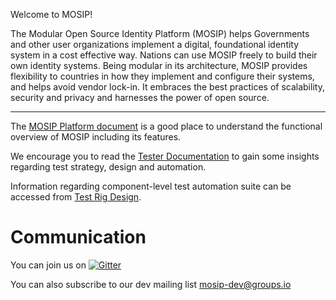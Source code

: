 Welcome to MOSIP!

The Modular Open Source Identity Platform (MOSIP) helps Governments and other user organizations implement a digital, foundational identity system in a cost effective way. Nations can use MOSIP freely to build their own identity systems. Being modular in its architecture, MOSIP provides flexibility to countries in how they implement and configure their systems, and helps avoid vendor lock-in.  It embraces the best practices of scalability, security and privacy and harnesses the power of open source.

----

The [MOSIP Platform document](https://github.com/mosip/mosip-docs/wiki/Platform-Documentation) is a good place to understand the functional overview of MOSIP including its features.

We encourage you to read the [Tester Documentation](https://github.com/mosip/mosip-docs/wiki/Tester-Documentation) to gain some insights regarding test strategy, design and automation.  

Information regarding component-level test automation suite can be accessed from [Test Rig Design](https://github.com/mosip/mosip-docs/wiki/Test-Rig-Design).



# Communication
You can join us on [![Gitter](https://badges.gitter.im/mosip-community/community.svg)](https://gitter.im/mosip-community/community?utm_source=badge&utm_medium=badge&utm_campaign=pr-badge)

You can also subscribe to our dev mailing list mosip-dev@groups.io
